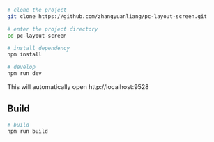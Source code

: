 
```bash
# clone the project
git clone https://github.com/zhangyuanliang/pc-layout-screen.git

# enter the project directory
cd pc-layout-screen

# install dependency
npm install

# develop
npm run dev
```

This will automatically open http://localhost:9528

## Build

```bash
# build
npm run build
